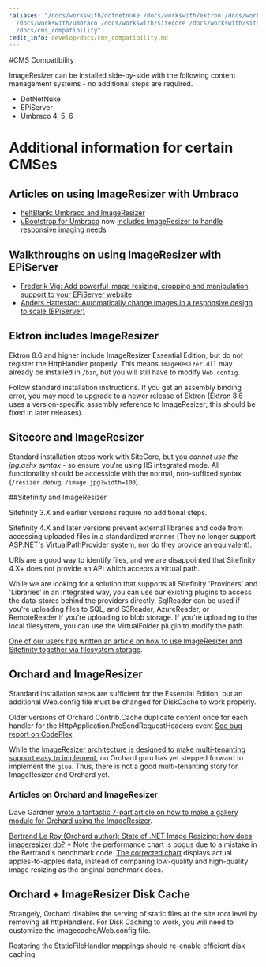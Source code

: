 ```yaml
---
:aliases: "/docs/workswith/dotnetnuke /docs/workswith/ektron /docs/workswith/episerver
  /docs/workswith/umbraco /docs/workswith/sitecore /docs/workswith/sitefinity /docs/workswith/orchard
  /docs/cms_compatibility"
:edit_info: develop/docs/cms_compatibility.md
---
```


#CMS Compatibility

ImageResizer can be installed side-by-side with the following content management systems - no additional steps are required.

* DotNetNuke
* EPiServer
* Umbraco 4, 5, 6


# Additional information for certain CMSes

## Articles on using ImageResizer with Umbraco

* [heltBlank: Umbraco and ImageResizer](http://heltblank.wordpress.com/2012/02/13/imageresizing-net-and-umbraco-5-jupiter/)
* [uBootstrap for Umbraco](http://our.umbraco.org/projects/starter-kits/ubootstrap) now [includes ImageResizer to handle responsive imaging needs](http://jlusar.es/ubootstrap-fluent-layout)


## Walkthroughs on using ImageResizer with EPiServer

* [Frederik Vig: Add powerful image resizing, cropping and manipulation support to your EPiServer website](http://www.frederikvig.com/2013/01/add-powerful-image-resizing-cropping-and-manipulation-support-to-your-episerver-website/)
* [Anders Hattestad: Automatically change images in a responsive design to scale (EPiServer)](http://world.episerver.com/Blogs/Anders-Hattestad/Dates/2012/8/Automatically-change-images-in-a-responsive-design-to-scale/)


## Ektron includes ImageResizer

Ektron 8.6 and higher include ImageResizer Essential Edition, but do not register the HttpHandler properly. This means `ImageResizer.dll` may already be installed in `/bin`, but you will still have to modify `Web.config`.

Follow standard installation instructions. If you get an assembly binding error, you may need to upgrade to a newer release of Ektron (Ektron 8.6 uses a version-specific assembly reference to ImageResizer; this should be fixed in later releases).

## Sitecore and ImageResizer

Standard installation steps work with SiteCore, but you *cannot use the jpg.ashx syntax* - so ensure you're using IIS integrated mode. All functionality should be accessible with the normal, non-suffixed syntax (`/resizer.debug`, `/image.jpg?width=100`).

##Sitefinity and ImageResizer

Sitefinity 3.X and earlier versions require no additional steps.

Sitefinity 4.X and later versions prevent external libraries and code from accessing uploaded files in a standardized manner (They no longer support ASP.NET's VirtualPathProvider system, nor do they provide an equivalent). 

URIs are a good way to identify files, and we are disappointed that Sitefinity 4.X+ does not provide an API which accepts a virtual path.

While we are looking for a solution that supports all Sitefinity 'Providers' and 'Libraries' in an integrated way, you can use our existing plugins to access the data-stores behind the providers directly. SqlReader can be used if you're uploading files to SQL, and S3Reader, AzureReader, or RemoteReader if you're uploading to blob storage. If you're uploading to the local filesystem, you can use the VirtualFolder plugin to modify the path. 

[One of our users has written an article on how to use ImageResizer and Sitefinity together via filesystem storage](http://blog.falafel.com/Blogs/guest-posts/2013/04/11/how-to-use-the-imageresizer-library-within-sitefinity).


## Orchard and ImageResizer

Standard installation steps are sufficient for the Essential Edition, but an additional Web.config file must be changed for DiskCache to work properly.

Older versions of Orchard Contrib.Cache  duplicate content once for each handler for the HttpApplication.PreSendRequestHeaders event [See bug report on CodePlex](http://stackoverflow.com/questions/14777337/imageresizer-net-with-cache-plugin-causing-duplicate-output-cache)

While the [ImageResizer architecture is designed to make multi-tenanting support easy to implement](/docs/extend/multi-tenanting), no Orchard guru has yet stepped forward to implement the `glue`. Thus, there is not a good multi-tenanting story for ImageResizer and Orchard yet.


### Articles on Orchard and ImageResizer

Dave Gardner [wrote a fantastic 7-part article on how to make a gallery module for Orchard using the ImageResizer](http://bigsitesdoneright.com/big-blog/orchard-cascade-gallery-tutorial-series).

[Bertrand Le Roy (Orchard author): State of .NET Image Resizing: how does imageresizer do?](http://weblogs.asp.net/bleroy/archive/2011/10/22/state-of-net-image-resizing-how-does-imageresizer-do.aspx) * Note the performance chart is bogus due to a mistake in the Bertrand's benchmark code. [The corrected chart](http://downloads.imageresizing.net/Oct29-2011-comparison.png) displays actual apples-to-apples data, instead of comparing low-quality and high-quality image resizing as the original benchmark does.


## Orchard + ImageResizer Disk Cache

Strangely, Orchard disables the serving of static files at the site root level by removing all httpHandlers. For Disk Caching to work, you will need to customize the imagecache/Web.config file. 

Restoring the StaticFileHandler mappings should re-enable efficient disk caching. 

  <?xml version="1.0"?>
  <configuration>
    <system.web>
      <authorization>
        <deny users="*" />
      </authorization>
      <httpHandlers>
        <!-- iis6 - for any request in this location, return via managed static file handler -->
        <add path="*" verb="*" type="System.Web.StaticFileHandler" />
      </httpHandlers>
    <system.webServer>
      <validation validateIntegratedModeConfiguration="false"/>
      <handlers accessPolicy="Script,Read">
        <!--
        iis7 - for any request to a file exists on disk, return it via native http module.
        accessPolicy 'Script' is to allow for a managed 404 page.
        -->
        <add name="imagecache" path="*" verb="*" modules="StaticFileModule" preCondition="integratedMode" resourceType="File" requireAccess="Read" />
      </handlers>
    </system.webServer>
  </configuration>